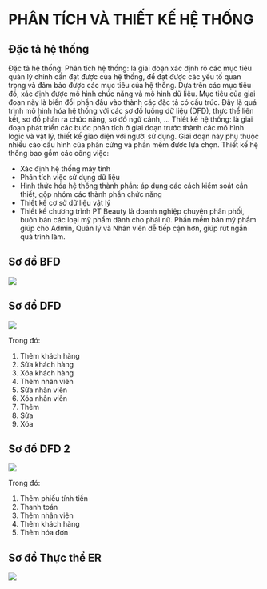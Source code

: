 # PHÂN TÍCH VÀ THIẾT KẾ HỆ THỐNG
## Đặc tả hệ thống
Đặc tả hệ thống:
Phân tích hệ thống: là giai đoạn xác định rõ các mục tiêu quản lý chính cần đạt được của hệ thống, để đạt được các yếu tố quan trọng và đảm bảo được các mục tiêu của hệ thống. Dựa trên các mục tiêu đó, xác định được mô hình chức năng và mô hình dữ liệu.
Mục tiêu của giai đoạn này là biến đổi phần đầu vào thành các đặc tả có cấu trúc. Đây là quá trình mô hình hóa hệ thống với các sơ đồ luồng dữ liệu (DFD), thực thể liên kết, sơ đồ phân ra chức năng, sơ đồ ngữ cảnh, …
 	Thiết kế hệ thống: là giai đoạn phát triển các bước phân tích ở giai đoạn trước thành các mô hình logic và vật lý, thiết kế giao diện với người sử dụng. Giai đoạn này phụ thuộc nhiều cào cấu hình của phần cứng và phần mềm được lựa chọn.
 	Thiết kế hệ thống bao gồm các công việc:
+ Xác định hệ thống máy tính
+ Phân tích việc sử dụng dữ liệu
+ Hình thức hóa hệ thống thành phần: áp dụng các cách kiểm soát cần thiết, gộp nhóm các thành phần chức năng
+ Thiết kế cơ sở dữ liệu vật lý
+ Thiết kế chương trình
PT Beauty là doanh nghiệp chuyên phân phối, buôn bán các loại mỹ phẩm dành cho phái nữ. 
Phần mềm bán mỹ phẩm giúp cho Admin, Quản lý và Nhân viên dễ tiếp cận hơn, giúp rút ngắn quá trình làm.
## Sơ đồ BFD
   ![](https://uphinhnhanh.com/images/2017/07/15/DFD.jpg)
## Sơ đồ DFD
   ![](https://uphinhnhanh.com/images/2017/07/15/DFD27124.jpg)
  
Trong đó:
1.	 Thêm khách hàng
2.	 Sửa khách hàng
3.	 Xóa khách hàng
4.	 Thêm nhân viên
5.	 Sửa nhân viên
6.	 Xóa nhân viên
7.	 Thêm 
8.	 Sửa 
9.	 Xóa 
 
## Sơ đồ DFD 2
   ![](https://uphinhnhanh.com/images/2017/07/15/11111.jpg)
   
Trong đó:
1. Thêm phiếu tính tiền
2. Thanh toán
3. Thêm nhân viên
4. Thêm khách hàng
5. Thêm hóa đơn



## Sơ đồ Thực thể ER
 ![](https://uphinhnhanh.com/images/2017/07/15/20120988_1353701548084178_1887566380_n.png)

